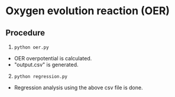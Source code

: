 # Oxygen evolution reaction (OER)

## Procedure

1. `python oer.py`
* OER overpotential is calculated.
* "output.csv" is generated.

2. `python regression.py`
* Regression analysis using the above csv file is done.
